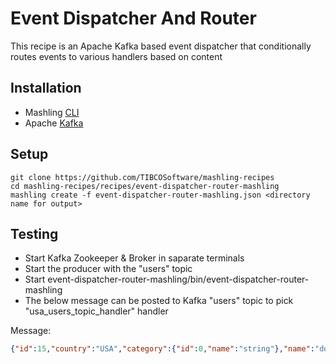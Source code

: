 # Event Dispatcher And Router
This recipe is an Apache Kafka based event dispatcher that conditionally routes events to various handlers based on content

## Installation
* Mashling [CLI](https://github.com/TIBCOSoftware/mashling)
* Apache [Kafka](https://kafka.apache.org/quickstart)

## Setup
```
git clone https://github.com/TIBCOSoftware/mashling-recipes
cd mashling-recipes/recipes/event-dispatcher-router-mashling
mashling create -f event-dispatcher-router-mashling.json <directory name for output>
```

## Testing

* Start Kafka Zookeeper & Broker in saparate terminals
* Start the producer with the "users" topic
* Start event-dispatcher-router-mashling/bin/event-dispatcher-router-mashling
* The below message can be posted to Kafka "users" topic to pick "usa_users_topic_handler" handler

Message:
```json
{"id":15,"country":"USA","category":{"id":0,"name":"string"},"name":"doggie","photoUrls":["string"],"tags":[{"id":0,"name":"string"}],"status":"available"}
```
